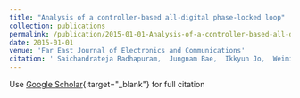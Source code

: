 ```yaml
---
title: "Analysis of a controller-based all-digital phase-locked loop"
collection: publications
permalink: /publication/2015-01-01-Analysis-of-a-controller-based-all-digital-phase-locked-loop
date: 2015-01-01
venue: 'Far East Journal of Electronics and Communications'
citation: ' Saichandrateja Radhapuram,  Jungnam Bae,  Ikkyun Jo,  Weimin Wang,  Toshimasa Matsuoka, &quot;Analysis of a controller-based all-digital phase-locked loop.&quot; Far East Journal of Electronics and Communications, 2015.'
---
```

Use [Google Scholar](https://scholar.google.com/scholar?q=Analysis+of+a+controller+based+all+digital+phase+locked+loop){:target="_blank"} for full citation